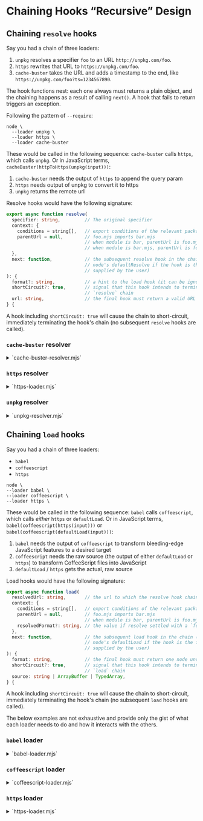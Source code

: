 # Chaining Hooks “Recursive” Design

## Chaining `resolve` hooks

Say you had a chain of three loaders:

1. `unpkg` resolves a specifier `foo` to an URL `http://unpkg.com/foo`.
2. `https` rewrites that URL to `https://unpkg.com/foo`.
3. `cache-buster` takes the URL and adds a timestamp to the end, like `https://unpkg.com/foo?ts=1234567890`.

The hook functions nest: each one always must returns a plain object, and the chaining happens as a result of calling `next()`. A hook that fails to return triggers an exception.

Following the pattern of `--require`:

```console
node \
  --loader unpkg \
  --loader https \
  --loader cache-buster
```

These would be called in the following sequence: `cache-buster` calls `https`, which calls `unpkg`. Or in JavaScript terms, `cacheBuster(httpToHttps(unpkg(input)))`:

1. `cache-buster` needs the output of `https` to append the query param
2. `https` needs output of unpkg to convert it to https
3. `unpkg` returns the remote url

Resolve hooks would have the following signature:

```ts
export async function resolve(
  specifier: string,         // The original specifier
  context: {
    conditions = string[],   // export conditions of the relevant package.json
    parentUrl = null,        // foo.mjs imports bar.mjs
                             // when module is bar, parentUrl is foo.mjs
                             // when module is bar.mjs, parentUrl is foo.mjs
  },
  next: function,            // the subsequent resolve hook in the chain (or,
                             // node's defaultResolve if the hook is the final
                             // supplied by the user)
): {
  format?: string,           // a hint to the load hook (it can be ignored)
  shortCircuit?: true,       // signal that this hook intends to terminate the
                             // `resolve` chain
  url: string,               // the final hook must return a valid URL string
} {
```

A hook including `shortCircuit: true` will cause the chain to short-circuit, immediately terminating the hook's chain (no subsequent `resolve` hooks are called).

### `cache-buster` resolver

<details>
<summary>`cache-buster-resolver.mjs`</summary>

```js
export async function resolve(
  specifier,
  context,
  next, // https' resolve
) {
  const result = await next(specifier, context);

  const url = new URL(result.url); // this can throw, so handle appropriately

  if (supportsQueryString(url.protocol)) { // exclude `data:` & friends
    url.searchParams.set('ts', Date.now());
    result.url = url.href;
  }

  return result;
}

function supportsQueryString(/* … */) {/* … */}
```
</details>

### `https` resolver

<details>
<summary>`https-loader.mjs`</summary>

```js
export async function resolve(
  specifier,
  context,
  next, // unpkg's resolve
) {
  const result = await next(specifier, context);

  const url = new URL(result.url); // this can throw, so handle appropriately

  if (url.protocol = 'http:') {
    url.protocol = 'https:';
    result.url = url.href;
  }

  return result;
}

export async function load(/* … */) {/* … */ }
```
</details>

### `unpkg` resolver

<details>
<summary>`unpkg-resolver.mjs`</summary>

```js
export async function resolve(
  specifier,
  context,
  next, // Node's defaultResolve
) {
  if (isBareSpecifier(specifier)) {
    return `http://unpkg.com/${specifier}`;
  }

  return next(specifier, context);
}
```
</details>

## Chaining `load` hooks

Say you had a chain of three loaders:

* `babel`
* `coffeescript`
* `https`

```console
node \
--loader babel \
--loader coffeescript \
--loader https \
```

These would be called in the following sequence: `babel` calls `coffeescript`, which calls _either_ `https` or `defaultLoad`. Or in JavaScript terms, `babel(coffeescript(https(input)))` or `babel(coffeescript(defaultLoad(input)))`:

1. `babel` needs the output of `coffeescript` to transform bleeding-edge JavaScript features to a desired target
2. `coffeescript` needs the raw source (the output of either `defaultLoad` or `https`) to transform CoffeeScript files into JavaScript
3. `defaultLoad` / `https` gets the actual, raw source

Load hooks would have the following signature:

```ts
export async function load(
  resolvedUrl: string,       // the url to which the resolve hook chain settled
  context: {
    conditions = string[],   // export conditions of the relevant package.json
    parentUrl = null,        // foo.mjs imports bar.mjs
                             // when module is bar, parentUrl is foo.mjs
    resolvedFormat?: string, // the value if resolve settled with a `format`
  },
  next: function,            // the subsequent load hook in the chain (or,
                             // node's defaultLoad if the hook is the final
                             // supplied by the user)
): {
  format: string,            // the final hook must return one node understands
  shortCircuit?: true,       // signal that this hook intends to terminate the
                             // `load` chain
  source: string | ArrayBuffer | TypedArray,
} {
```

A hook including `shortCircuit: true` will cause the chain to short-circuit, immediately terminating the hook's chain (no subsequent `load` hooks are called).

The below examples are not exhaustive and provide only the gist of what each loader needs to do and how it interacts with the others.

### `babel` loader

<details>
<summary>`babel-loader.mjs`</summary>

```js
export async function resolve(/* … */) {/* … */ }

export async function load(
  url,
  context,
  next, // coffeescript's load ← https' load ← node's defaultLoad
) {
  const babelConfig = await getBabelConfig(url);

  const format = babelOutputToFormat.get(babelConfig.output.format);

  if (format === 'commonjs') return { format };

  const { source: transpiledSource } = await next(url, { ...context, format });
  const { code: transformedSource } = Babel.transformSync(transpiledSource.toString(), babelConfig);

  return {
    format,
    source: transformedSource,
  };
}

function getBabelConfig(url) {/* … */ }
const babelOutputToFormat = new Map([
  ['cjs', 'commonjs'],
  ['esm', 'module'],
  // …
]);
```
</details>

### `coffeescript` loader

<details>
<summary>`coffeescript-loader.mjs`</summary>

```js
export async function resolve(/* … */) {/* … */}

export async function load(
  url,
  context,
  next, // https' load ← node's defaultLoad
) {
  if (!coffeescriptExtensionsRgx.test(url)) return next(url, context, defaultLoad);

  const format = await getPackageType(url);
  if (format === 'commonjs') return { format };

  const { source: rawSource } = await next(url, { ...context, format });
  const transformedSource = CoffeeScript.compile(rawSource.toString(), {
    bare: true,
    filename: url,
  });

  return {
    format,
    source: transformedSource,
  };
}

function getPackageType(url) {/* … */}
const coffeescriptExtensionsRgs = /* … */
```
</details>

### `https` loader

<details>
<summary>`https-loader.mjs`</summary>

```js
import { get } from 'https';

export async function load(
  url,
  context,
  next, // node's defaultLoad
) {
  if (!url.startsWith('https://')) return next(url, context);

  return new Promise(function loadHttpsSource(resolve, reject) {
    get(url, function getHttpsSource(res) {
      const format = mimeTypeToFormat.get(res.headers['content-type']);
      let source = '';

      res.on('data', (chunk) => source += chunk);
      res.on('end', () => resolve({ format, source }));
      res.on('error', reject);
    }).on('error', (err) => reject(err));
  });
}

const mimeTypeToFormat = new Map([
  ['application/node', 'commonjs'],
  ['application/javascript', 'module'],
  ['text/javascript', 'module'],
  ['application/json', 'json'],
  ['text/coffeescript', 'coffeescript'],
  // …
]);
```
</details>
